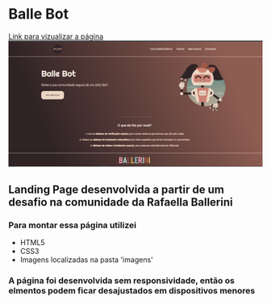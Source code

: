 <h1>Balle Bot</h1>
<a href="https://liviaandressa.github.io/LANDING-PAGE-/"> Link para vizualizar a página </a> 
<img src="/imagens/imagem-pagina-pronta.png" alt="Imagem da minha página"/>
<h2>Landing Page desenvolvida a partir de um desafio na comunidade da Rafaella Ballerini</h2>
<h3> Para montar essa página utilizei </h3>
<ul>
  <li> HTML5 </li>
  <li> CSS3 </li>
  <li> Imagens localizadas na pasta 'imagens' </li>
</ul>

<h3> A página foi desenvolvida sem responsividade, então os elmentos podem ficar desajustados em dispositivos menores </h3>


